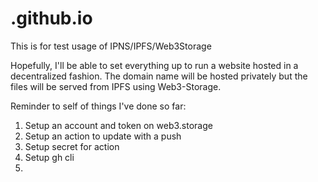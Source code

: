 # .github.io
This is for test usage of IPNS/IPFS/Web3Storage

Hopefully, I'll be able to set everything up to run a website hosted in a decentralized fashion. The domain name will be hosted privately but the files
will be served from IPFS using Web3-Storage.

Reminder to self of things I've done so far:
1. Setup an account and token on web3.storage
2. Setup an action to update with a push
3. Setup secret for action
4. Setup gh cli
5. 
